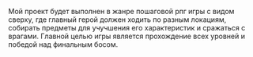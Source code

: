 Мой проект будет выполнен в жанре пошаговой рпг игры с видом сверху, где главный герой должен ходить по разным локациям, собирать предметы для учучшения его характеристик и сражаться с врагами. Главной целью игры является прохождение всех уровней и победой над финальным босом.
